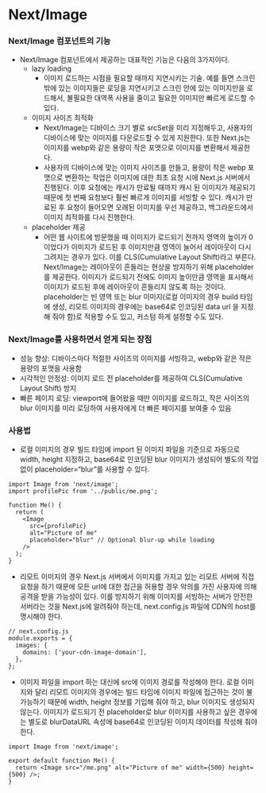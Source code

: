 # Next/Image

### Next/Image 컴포넌트의 기능

- Next/Image 컴포넌트에서 제공하는 대표적인 기능은 다음의 3가지이다.
  - lazy loading
    - 이미지 로드하는 시점을 필요할 때까지 지연시키는 기술. 예를 들면 스크린 밖에 있는 이미지들은 로딩을 지연시키고 스크린 안에 있는 이미지만을 로드해서, 불필요한 대역폭 사용을 줄이고 필요한 이미지만 빠르게 로드할 수 있다.
  - 이미지 사이즈 최적화
    - Next/Image는 디바이스 크기 별로 srcSet을 미리 지정해두고, 사용자의 디바이스에 맞는 이미지를 다운로드할 수 있게 지원한다. 또한 Next.js는 이미지를 webp와 같은 용량이 작은 포맷으로 이미지를 변환해서 제공한다.
    - 사용자의 디바이스에 맞는 이미지 사이즈를 만들고, 용량이 작은 webp 포맷으로 변환하는 작업은 이미지에 대한 최초 요청 시에 Next.js 서버에서 진행된다. 이후 요청에는 캐시가 만료될 때까지 캐시 된 이미지가 제공되기 때문에 첫 번째 요청보다 훨씬 빠르게 이미지를 서빙할 수 있다. 캐시가 만료된 후 요청이 들어오면 오래된 이미지를 우선 제공하고, 백그라운드에서 이미지 최적화를 다시 진행한다.
  - placeholder 제공
    - 어떤 웹 사이트에 방문했을 때 이미지가 로드되기 전까지 영역의 높이가 0이었다가 이미지가 로드된 후 이미지만큼 영역이 늘어서 레이아웃이 다시 그려지는 경우가 있다. 이를 CLS(Cumulative Layout Shift)라고 부른다. Next/Image는 레이아웃이 흔들리는 현상을 방지하기 위해 placeholder를 제공한다. 이미지가 로드되기 전에도 이미지 높이만큼 영역을 표시해서 이미지가 로드된 후에 레이아웃이 흔들리지 않도록 하는 것이다. placeholder는 빈 영역 또는 blur 이미지(로컬 이미지의 경우 build 타임에 생성, 리모트 이미지의 경우에는 base64로 인코딩된 data url 을 지정해 줘야 함)로 적용할 수도 있고, 커스텀 하게 설정할 수도 있다.

### Next/Image를 사용하면서 얻게 되는 장점

- 성능 향상: 디바이스마다 적절한 사이즈의 이미지를 서빙하고, webp와 같은 작은 용량의 포맷을 사용함
- 시각적인 안정성: 이미지 로드 전 placeholder를 제공하여 CLS(Cumulative Layout Shift) 방지
- 빠른 페이지 로딩: viewport에 들어왔을 때만 이미지를 로드하고, 작은 사이즈의 blur 이미지를 미리 로딩하여 사용자에게 더 빠른 페이지를 보여줄 수 있음

### 사용법

- 로컬 이미지의 경우 빌드 타임에 import 된 이미지 파일을 기준으로 자동으로 width, height 지정하고, base64로 인코딩된 blur 이미지가 생성되어 별도의 작업 없이 placeholder=“blur”를 사용할 수 있다.

```
import Image from 'next/image';
import profilePic from '../public/me.png';

function Me() {
  return (
    <Image
      src={profilePic}
      alt="Picture of me"
      placeholder="blur" // Optional blur-up while loading
    />
  );
}
```

- 리모트 이미지의 경우 Next.js 서버에서 이미지를 가지고 있는 리모트 서버에 직접 요청을 하기 때문에 모든 url에 대한 접근을 허용할 경우 악의를 가진 사용자에 의해 공격을 받을 가능성이 있다. 이를 방지하기 위해 이미지를 서빙하는 서버가 안전한 서버라는 것을 Next.js에 알려줘야 하는데, next.config.js 파일에 CDN의 host를 명시해야 한다.

```
// next.config.js
module.exports = {
  images: {
    domains: ['your-cdn-image-domain'],
  },
};
```

- 이미지 파일을 import 하는 대신에 src에 이미지 경로를 작성해야 한다. 로컬 이미지와 달리 리모트 이미지의 경우에는 빌드 타임에 이미지 파일에 접근하는 것이 불가능하기 때문에 width, height 정보를 기입해 줘야 하고, blur 이미지도 생성되지 않는다. 이미지가 로드되기 전 placeholder로 blur 이미지를 사용하고 싶은 경우에는 별도로 blurDataURL 속성에 base64로 인코딩된 이미지 데이터를 작성해 줘야 한다.

```
import Image from 'next/image';

export default function Me() {
  return <Image src="/me.png" alt="Picture of me" width={500} height={500} />;
}
```
